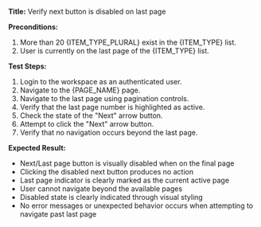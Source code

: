 **Title:** Verify next button is disabled on last page

**Preconditions:**
  1. More than 20 {ITEM_TYPE_PLURAL} exist in the {ITEM_TYPE} list.
  2. User is currently on the last page of the {ITEM_TYPE} list.

**Test Steps:**
  1. Login to the workspace as an authenticated user.
  2. Navigate to the {PAGE_NAME} page.
  3. Navigate to the last page using pagination controls.
  4. Verify that the last page number is highlighted as active.
  5. Check the state of the "Next" arrow button.
  6. Attempt to click the "Next" arrow button.
  7. Verify that no navigation occurs beyond the last page.

**Expected Result:**
* Next/Last page button is visually disabled when on the final page
* Clicking the disabled next button produces no action
* Last page indicator is clearly marked as the current active page
* User cannot navigate beyond the available pages
* Disabled state is clearly indicated through visual styling
* No error messages or unexpected behavior occurs when attempting to navigate past last page